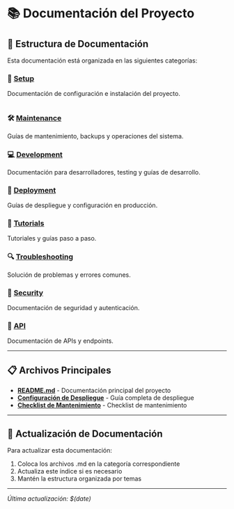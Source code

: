 # 📚 Documentación del Proyecto

## 📁 Estructura de Documentación

Esta documentación está organizada en las siguientes categorías:

### 🔧 [Setup](./setup/)

Documentación de configuración e instalación del proyecto.

```sh

```

### 🛠️ [Maintenance](./maintenance/)

Guías de mantenimiento, backups y operaciones del sistema.

### 💻 [Development](./development/)

Documentación para desarrolladores, testing y guías de desarrollo.

### 🚀 [Deployment](./deployment/)

Guías de despliegue y configuración en producción.

### 📖 [Tutorials](./tutorials/)

Tutoriales y guías paso a paso.

### 🔍 [Troubleshooting](./troubleshooting/)

Solución de problemas y errores comunes.

### 🔐 [Security](./security/)

Documentación de seguridad y autenticación.

### 🔌 [API](./api/)

Documentación de APIs y endpoints.

---

## 📋 Archivos Principales

- **[README.md](./README.md)** - Documentación principal del proyecto
- __[Configuración de Despliegue](./deployment/configuracion_despliegue.md)__ - Guía completa de despliegue
- **[Checklist de Mantenimiento](./maintenance/Checklist%20de%20Mantenimiento,%20Seguridad%20y%20Backups.md)** - Checklist de mantenimiento

---

## 🔄 Actualización de Documentación

Para actualizar esta documentación:

1. Coloca los archivos .md en la categoría correspondiente
2. Actualiza este índice si es necesario
3. Mantén la estructura organizada por temas

---

*Última actualización: $(date)*